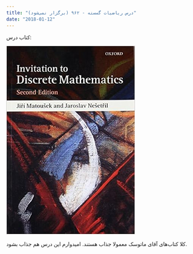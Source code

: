 ```yaml
---
title: "درس ریاضیات گسسته - ۹۶۲ (برگزار نمی‌شود)"
date: "2018-01-12"
---
```


کتاب درس:

![](assets/images/51Yo1ddcJgL._SX338_BO1,204,203,200_.jpg)

کلا کتاب‌های آقای ماتوسک معمولا جذاب هستند. امیدوارم این درس هم جذاب بشود.
